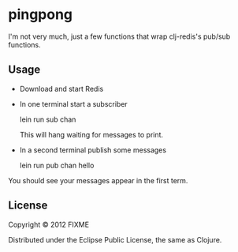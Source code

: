 # pingpong

I'm not very much, just a few functions that wrap clj-redis's pub/sub functions.

## Usage

 * Download and start Redis
 * In one terminal start a subscriber
   
     lein run sub chan

   This will hang waiting for messages to print.
 * In a second terminal publish some messages
     
     lein run pub chan hello

You should see your messages appear in the first term.

## License

Copyright © 2012 FIXME

Distributed under the Eclipse Public License, the same as Clojure.
